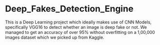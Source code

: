 # Deep_Fakes_Detection_Engine
This is a Deep Learning project which ideally makes use of CNN Models, specifically VGG16 to detect whether an image is deep fake or not. We  managed to get an accuracy of over 95% without overfitting on a 1,00,000 images dataset which we picked up from Kaggle.

